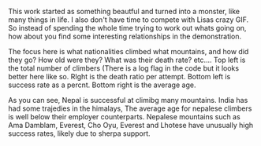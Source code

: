 This work started as something beautful and turned into a monster, like many things in life. I also don't have time to compete with Lisas crazy GIF.
So instead of spending the whole time trying to work out whats going on, how about you find some interesting relationships in the demonstration.

The focus here is what nationalities climbed what mountains, and how did they go? How old were they? What was their death rate? etc....
Top left is the total number of climbers (There is a log flag in the code but it looks better here like so. RIght is the death ratio per attempt. Bottom left is success rate as a percnt. Bottom right is the average age. 

As you can see, Nepal is successful at climibg many mountains. India has had some trajedies in the himalays, The average age for nepalese climbers is well below their employer counterparts. Nepalese mountains such as Ama Damblam, Everest, Cho Oyu, Everest and Lhotese have unusually high success rates, likely due to sherpa support. 
